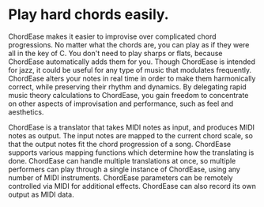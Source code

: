 Play hard chords easily.
========================

ChordEase makes it easier to improvise over complicated chord progressions. No matter what the chords are, you can play as if they were all in the key of C. You don't need to play sharps or flats, because ChordEase automatically adds them for you. Though ChordEase is intended for jazz, it could be useful for any type of music that modulates frequently. ChordEase alters your notes in real time in order to make them harmonically correct, while preserving their rhythm and dynamics. By delegating rapid music theory calculations to ChordEase, you gain freedom to concentrate on other aspects of improvisation and performance, such as feel and aesthetics.

ChordEase is a translator that takes MIDI notes as input, and produces MIDI notes as output. The input notes are mapped to the current chord scale, so that the output notes fit the chord progression of a song. ChordEase supports various mapping functions which determine how the translating is done. ChordEase can handle multiple translations at once, so multiple performers can play through a single instance of ChordEase, using any number of MIDI instruments. ChordEase parameters can be remotely controlled via MIDI for additional effects. ChordEase can also record its own output as MIDI data. 